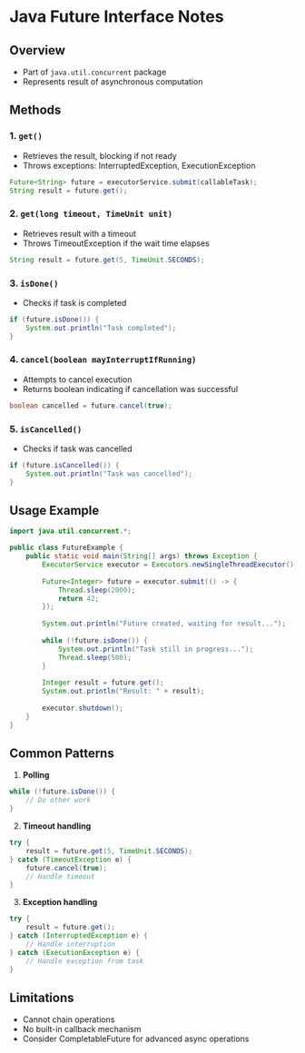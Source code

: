 # Java Future Interface Notes

## Overview
- Part of `java.util.concurrent` package
- Represents result of asynchronous computation

## Methods

### 1. `get()`
- Retrieves the result, blocking if not ready
- Throws exceptions: InterruptedException, ExecutionException

```java
Future<String> future = executorService.submit(callableTask);
String result = future.get();
```

### 2. `get(long timeout, TimeUnit unit)`
- Retrieves result with a timeout
- Throws TimeoutException if the wait time elapses

```java
String result = future.get(5, TimeUnit.SECONDS);
```

### 3. `isDone()`
- Checks if task is completed

```java
if (future.isDone()) {
    System.out.println("Task completed");
}
```

### 4. `cancel(boolean mayInterruptIfRunning)`
- Attempts to cancel execution
- Returns boolean indicating if cancellation was successful

```java
boolean cancelled = future.cancel(true);
```

### 5. `isCancelled()`
- Checks if task was cancelled

```java
if (future.isCancelled()) {
    System.out.println("Task was cancelled");
}
```

## Usage Example

```java
import java.util.concurrent.*;

public class FutureExample {
    public static void main(String[] args) throws Exception {
        ExecutorService executor = Executors.newSingleThreadExecutor();
        
        Future<Integer> future = executor.submit(() -> {
            Thread.sleep(2000);
            return 42;
        });
        
        System.out.println("Future created, waiting for result...");
        
        while (!future.isDone()) {
            System.out.println("Task still in progress...");
            Thread.sleep(500);
        }
        
        Integer result = future.get();
        System.out.println("Result: " + result);
        
        executor.shutdown();
    }
}
```

## Common Patterns

1. **Polling**
```java
while (!future.isDone()) {
    // Do other work
}
```

2. **Timeout handling**
```java
try {
    result = future.get(5, TimeUnit.SECONDS);
} catch (TimeoutException e) {
    future.cancel(true);
    // Handle timeout
}
```

3. **Exception handling**
```java
try {
    result = future.get();
} catch (InterruptedException e) {
    // Handle interruption
} catch (ExecutionException e) {
    // Handle exception from task
}
```

## Limitations
- Cannot chain operations
- No built-in callback mechanism
- Consider CompletableFuture for advanced async operations

